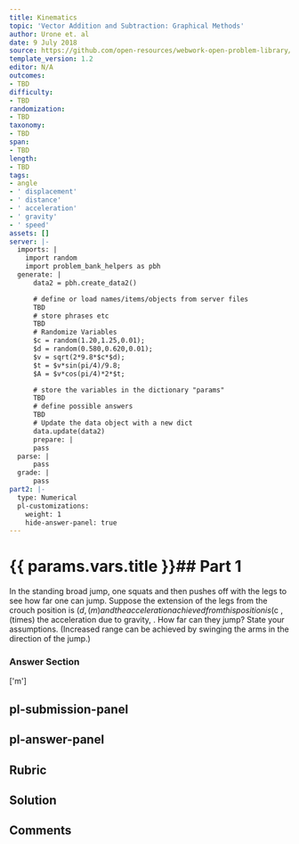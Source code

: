 ```yaml
---
title: Kinematics
topic: 'Vector Addition and Subtraction: Graphical Methods'
author: Urone et. al
date: 9 July 2018
source: https://github.com/open-resources/webwork-open-problem-library/tree/master/Contrib/BrockPhysics/College_Physics_Urone/3.Two_Dimensional_Kinematics/Projectile_Motion/NU_U17-03-04-017.pg
template_version: 1.2
editor: N/A
outcomes:
- TBD
difficulty:
- TBD
randomization:
- TBD
taxonomy:
- TBD
span:
- TBD
length:
- TBD
tags:
- angle
- ' displacement'
- ' distance'
- ' acceleration'
- ' gravity'
- ' speed'
assets: []
server: |-
  imports: |
    import random
    import problem_bank_helpers as pbh
  generate: |
      data2 = pbh.create_data2()

      # define or load names/items/objects from server files
      TBD
      # store phrases etc
      TBD
      # Randomize Variables
      $c = random(1.20,1.25,0.01);
      $d = random(0.580,0.620,0.01);
      $v = sqrt(2*9.8*$c*$d);
      $t = $v*sin(pi/4)/9.8;
      $A = $v*cos(pi/4)*2*$t;

      # store the variables in the dictionary "params"
      TBD
      # define possible answers
      TBD
      # Update the data object with a new dict
      data.update(data2)
      prepare: |
      pass
  parse: |
      pass
  grade: |
      pass
part2: |-
  type: Numerical
  pl-customizations:
    weight: 1
    hide-answer-panel: true
---
```


# {{ params.vars.title }}## Part 1 
In the standing broad jump, one squats and then pushes off with the legs to see how far one can jump. Suppose the extension of the legs from the crouch position is ($d , (m) and the acceleration achieved from this position is ($c , (times)  the acceleration due to gravity,  . How far can they jump? State your assumptions. (Increased range can be achieved by swinging the arms in the direction of the jump.) 


### Answer Section 
['m']

## pl-submission-panel 


## pl-answer-panel 


## Rubric 


## Solution 


## Comments 


